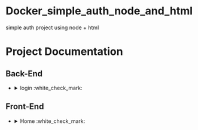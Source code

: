 # Docker_simple_auth_node_and_html
simple auth project using node + html 

# Project Documentation

## Back-End

- <details><summary>login :white_check_mark: </summary>

  Request `http://127.0.0.1:443/login` `POST`

  ```json
  {
    "user": "",
    "password": ""
  }
  ```
  

## Front-End

- <details><summary>Home :white_check_mark: </summary>

   Request `http://127.0.0.1:300/home` `GET`

  `Home page will Return to the visitor`
